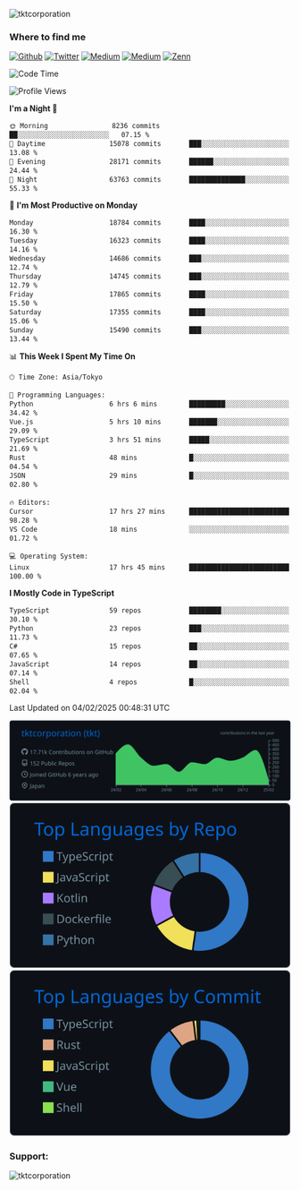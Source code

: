 <p align="left"> <img src="https://komarev.com/ghpvc/?username=tktcorporation&label=Profile%20views&color=0e75b6&style=flat" alt="tktcorporation" /> </p>

<h3>Where to find me</h3>
<p>
<a href="https://github.com/tktcorporation" target="_blank"><img alt="Github" src="https://img.shields.io/badge/GitHub-%2312100E.svg?&style=for-the-badge&logo=Github&logoColor=white" /></a>
<a href="https://twitter.com/tktcorporation" target="_blank"><img alt="Twitter" src="https://img.shields.io/badge/twitter-%231DA1F2.svg?&style=for-the-badge&logo=twitter&logoColor=white" /></a>
<a href="https://www.linkedin.com/in/tktcorporation" target="_blank"><img alt="Medium" src="https://img.shields.io/badge/linkdin-0a66c2.svg?&style=for-the-badge&logo=linkedin&logoColor=white" /></a>
<a href="https://qiita.com/tktcorporation" target="_blank"><img alt="Medium" src="https://img.shields.io/badge/qiita-55C500.svg?&style=for-the-badge&logo=qiita&logoColor=white" /></a>
<a href="https://zenn.dev/tktcorporation" target="_blank"><img alt="Zenn" src="https://img.shields.io/badge/Zenn-3EA8FF.svg?&style=for-the-badge&logo=Zenn&logoColor=white" /></a>
</p>
  
<!--START_SECTION:waka-->
![Code Time](http://img.shields.io/badge/Code%20Time-2%2C103%20hrs%2034%20mins-blue)

![Profile Views](http://img.shields.io/badge/Profile%20Views-0-blue)

**I'm a Night 🦉** 

```text
🌞 Morning                8236 commits        ██░░░░░░░░░░░░░░░░░░░░░░░   07.15 % 
🌆 Daytime                15078 commits       ███░░░░░░░░░░░░░░░░░░░░░░   13.08 % 
🌃 Evening                28171 commits       ██████░░░░░░░░░░░░░░░░░░░   24.44 % 
🌙 Night                  63763 commits       ██████████████░░░░░░░░░░░   55.33 % 
```
📅 **I'm Most Productive on Monday** 

```text
Monday                   18784 commits       ████░░░░░░░░░░░░░░░░░░░░░   16.30 % 
Tuesday                  16323 commits       ████░░░░░░░░░░░░░░░░░░░░░   14.16 % 
Wednesday                14686 commits       ███░░░░░░░░░░░░░░░░░░░░░░   12.74 % 
Thursday                 14745 commits       ███░░░░░░░░░░░░░░░░░░░░░░   12.79 % 
Friday                   17865 commits       ████░░░░░░░░░░░░░░░░░░░░░   15.50 % 
Saturday                 17355 commits       ████░░░░░░░░░░░░░░░░░░░░░   15.06 % 
Sunday                   15490 commits       ███░░░░░░░░░░░░░░░░░░░░░░   13.44 % 
```


📊 **This Week I Spent My Time On** 

```text
🕑︎ Time Zone: Asia/Tokyo

💬 Programming Languages: 
Python                   6 hrs 6 mins        █████████░░░░░░░░░░░░░░░░   34.42 % 
Vue.js                   5 hrs 10 mins       ███████░░░░░░░░░░░░░░░░░░   29.09 % 
TypeScript               3 hrs 51 mins       █████░░░░░░░░░░░░░░░░░░░░   21.69 % 
Rust                     48 mins             █░░░░░░░░░░░░░░░░░░░░░░░░   04.54 % 
JSON                     29 mins             █░░░░░░░░░░░░░░░░░░░░░░░░   02.80 % 

🔥 Editors: 
Cursor                   17 hrs 27 mins      █████████████████████████   98.28 % 
VS Code                  18 mins             ░░░░░░░░░░░░░░░░░░░░░░░░░   01.72 % 

💻 Operating System: 
Linux                    17 hrs 45 mins      █████████████████████████   100.00 % 
```

**I Mostly Code in TypeScript** 

```text
TypeScript               59 repos            ████████░░░░░░░░░░░░░░░░░   30.10 % 
Python                   23 repos            ███░░░░░░░░░░░░░░░░░░░░░░   11.73 % 
C#                       15 repos            ██░░░░░░░░░░░░░░░░░░░░░░░   07.65 % 
JavaScript               14 repos            ██░░░░░░░░░░░░░░░░░░░░░░░   07.14 % 
Shell                    4 repos             █░░░░░░░░░░░░░░░░░░░░░░░░   02.04 % 
```




 Last Updated on 04/02/2025 00:48:31 UTC
<!--END_SECTION:waka-->

[![](https://raw.githubusercontent.com/tktcorporation/tktcorporation/master/profile-summary-card-output/github_dark/0-profile-details.svg)](https://github.com/vn7n24fzkq/github-profile-summary-cards)
[![](https://raw.githubusercontent.com/tktcorporation/tktcorporation/master/profile-summary-card-output/github_dark/1-repos-per-language.svg)](https://github.com/vn7n24fzkq/github-profile-summary-cards) [![](https://raw.githubusercontent.com/tktcorporation/tktcorporation/master/profile-summary-card-output/github_dark/2-most-commit-language.svg)](https://github.com/vn7n24fzkq/github-profile-summary-cards)

<h3 align="left">Support:</h3>
<p><a href="https://www.buymeacoffee.com/tktcorporation"> <img align="left" src="https://cdn.buymeacoffee.com/buttons/v2/default-yellow.png" height="50" width="210" alt="tktcorporation" /></a></p><br><br>
